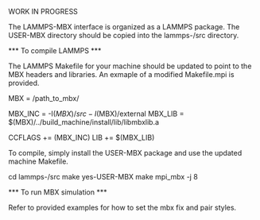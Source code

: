 WORK IN PROGRESS



The LAMMPS-MBX interface is organized as a LAMMPS package. The
USER-MBX directory should be copied into the lammps-<version>/src
directory.

*** To compile LAMMPS ***

The LAMMPS Makefile for your machine should be updated to point to the
MBX headers and libraries. An exmaple of a modified Makefile.mpi is
provided.

MBX = /path_to_mbx/

MBX_INC = -I$(MBX)/src -I$(MBX)/external
MBX_LIB = $(MBX)/../build_machine/install/lib/libmbxlib.a


CCFLAGS += (MBX_INC)
LIB += $(MBX_LIB)


To compile, simply install the USER-MBX package and use the updated
machine Makefile.

cd lammps-<version>/src
make yes-USER-MBX
make mpi_mbx -j 8


*** To run MBX simulation ***

Refer to provided examples for how to set the mbx fix and pair styles.

